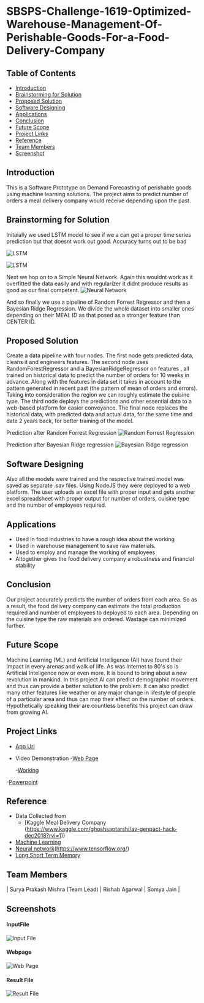 # SBSPS-Challenge-1619-Optimized-Warehouse-Management-Of-Perishable-Goods-For-a-Food-Delivery-Company



## Table of Contents

- [Introduction](#introduction)
- [Brainstorming for Solution](#brainstorming-for-solution)
- [Proposed Solution](#proposed-solution)
- [Software Designing](#software-designing)
- [Applications](#applications)
- [Conclusion](#conclusion)
- [Future Scope](#future-scope)
- [Project Links](#project-links)
- [Reference](#reference)
- [Team Members](#team-members)
- [Screenshot](#screenshots)

##
## Introduction
This is a Software Prototype on Demand Forecasting of perishable goods using machine learning solutions. The project aims to predict number of orders a meal delivery company would receive depending upon the past.

## Brainstorming for Solution
Initaially we used LSTM model to see if we a can get a proper time series prediction but that doesnt work out good. Accuracy turns out to be bad

![LSTM](https://github.com/SmartPracticeschool/SBSPS-Challenge-1619-Optimized-Warehouse-Management-Of-Perishable-Goods-For-a-Food-Delivery-Company/blob/master/Images/Time%20Series%20Prediction%20Lstm.png)


![LSTM](https://github.com/SmartPracticeschool/SBSPS-Challenge-1619-Optimized-Warehouse-Management-Of-Perishable-Goods-For-a-Food-Delivery-Company/blob/master/Images/Time%20Prediction%20LSTM2.png)

Next we hop on to a Simple Neural Network. Again this wouldnt work as it overfitted the data easily and with regularizer it didnt produce results as good as our final competent.
![Neural Network](https://github.com/SmartPracticeschool/SBSPS-Challenge-1619-Optimized-Warehouse-Management-Of-Perishable-Goods-For-a-Food-Delivery-Company/blob/master/Images/Normal%20Prediction%20NN.png)

And so finally we use a pipeline of Random Forrest Regressor and then a Bayesian Ridge Regression. We divide the whole dataset into smaller ones depending on their MEAL ID as that posed as a stronger feature than CENTER ID.

## Proposed Solution
Create a data pipeline with four nodes. The first node gets predicted data, cleans it and engineers features. The second node uses RandomForestRegressor and a BayesianRidgeRegressor on features , all trained on historical data to predict the number of orders for 10 weeks in advance. Along with the features in data set it takes in account to the pattern generated in recent past (the pattern of mean of orders and errors). Taking into consideration the region we can roughly estimate the cuisine type. The third node deploys the predictions and other essential data to a web-based platform for easier conveyance. The final node replaces the historical data, with predicted data and actual data, for the same time and date 2 years back, for better training of the model.

Prediction after Random Forrest Regression
![Random Forrest Regression](https://github.com/SmartPracticeschool/SBSPS-Challenge-1619-Optimized-Warehouse-Management-Of-Perishable-Goods-For-a-Food-Delivery-Company/blob/master/Images/Normal%20Prediction%20Ml.png)

Prediction after Bayesian Ridge regression
![Bayesian Ridge regression](https://github.com/SmartPracticeschool/SBSPS-Challenge-1619-Optimized-Warehouse-Management-Of-Perishable-Goods-For-a-Food-Delivery-Company/blob/master/Images/Normal%20Prediction%20ML2.png)

## Software Designing
Also all the models were trained and the respective trained model was saved as separate .sav files. Using NodeJS they were deployed to a web platform. The user uploads an excel file with proper input and gets another excel spreadsheet with  proper output for number of orders, cuisine type and the number of employees required.

## Applications
- Used in food industries to have a rough idea about the working
- Used in warehouse management to save raw materials.
- Used to employ and manage the working of employees
- Altogether gives the food delivery company a robustness and financial stability

## Conclusion
Our project accurately predicts the number of orders from each area. So as a result, the food delivery company can estimate the total production required and number of employees to deployed to each area. Depending on the cuisine type the raw materials are ordered. Wastage can minimized further.



## Future Scope
Machine Learning (ML) and Artificial Intelligence (AI) have found their impact in every arenas and walk of life. As was Internet to 80's so is Artificial Inteligence now or even more. It is bound to bring about a new revolution in mankind.
In this project AI can predict demographic movement and thus can provide a better solution to the problem. It can also predict many other features like weather or any major change in lifestyle of people of a particular area and thus can map their effect on the number of orders. Hypothetically speaking their are countless benefits this project can draw from growing AI.

## Project Links
- [App Url](https://meal-delivery-forecast.herokuapp.com/)
- Video Demonstration 
  -[Web Page](https://drive.google.com/file/d/1do-ZuE6ucV5WKTq6Ny36zK6fRKGC8_i-/view?usp=sharing)
  
  -[Working](https://drive.google.com/file/d/1qD1K7Mxexa-Gpx9oyzuZU9-KqRHIUZyP/view?usp=sharing)
  
 -[Powerpoint](https://drive.google.com/file/d/10NywlioAOTA_0P9GxibInBeRCgXFwJVf/view?usp=sharing)

## Reference
- Data Collected from
  - [Kaggle Meal Delivery Company (https://www.kaggle.com/ghoshsaptarshi/av-genpact-hack-dec2018?rvi=1))
- [Machine Learning](https://scikit-learn.org/)
- [Neural network](https://keras.io/)(https://www.tensorflow.org/)
- [Long Short Term Memory](https://en.wikipedia.org/wiki/Long_short-term_memory)

## Team Members
| Surya Prakash Mishra (Team Lead) | Rishab Agarwal | Somya Jain |

## Screenshots

#### InputFile
![Input File](https://github.com/SmartPracticeschool/SBSPS-Challenge-1619-Optimized-Warehouse-Management-Of-Perishable-Goods-For-a-Food-Delivery-Company/blob/master/Images/Input%20File.png)

#### Webpage
![Web Page](https://github.com/SmartPracticeschool/SBSPS-Challenge-1619-Optimized-Warehouse-Management-Of-Perishable-Goods-For-a-Food-Delivery-Company/blob/master/Images/Webpage1.png)

#### Result File
![Result File](https://github.com/SmartPracticeschool/SBSPS-Challenge-1619-Optimized-Warehouse-Management-Of-Perishable-Goods-For-a-Food-Delivery-Company/blob/master/Images/Result.png)
